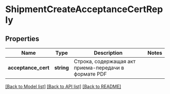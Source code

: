 # ShipmentCreateAcceptanceCertReply

## Properties
Name | Type | Description | Notes
------------ | ------------- | ------------- | -------------
**acceptance_cert** | **string** | Строка, содержащая акт приема-передачи в формате PDF | 

[[Back to Model list]](../../README.md#documentation-for-models) [[Back to API list]](../../README.md#documentation-for-api-endpoints) [[Back to README]](../../README.md)


